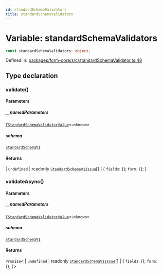 ```yaml
---
id: standardSchemaValidators
title: standardSchemaValidators
---
```


<!-- DO NOT EDIT: this page is autogenerated from the type comments -->

# Variable: standardSchemaValidators

```ts
const standardSchemaValidators: object;
```

Defined in: [packages/form-core/src/standardSchemaValidator.ts:48](https://github.com/TanStack/form/blob/main/packages/form-core/src/standardSchemaValidator.ts#L48)

## Type declaration

### validate()

#### Parameters

##### \_\_namedParameters

[`TStandardSchemaValidatorValue`](../type-aliases/tstandardschemavalidatorvalue.md)\<`unknown`\>

##### schema

[`StandardSchemaV1`](../type-aliases/standardschemav1.md)

#### Returns

  \| `undefined`
  \| readonly [`StandardSchemaV1Issue`](../interfaces/standardschemav1issue.md)[]
  \| \{
  `fields`: \{\};
  `form`: \{\};
 \}

### validateAsync()

#### Parameters

##### \_\_namedParameters

[`TStandardSchemaValidatorValue`](../type-aliases/tstandardschemavalidatorvalue.md)\<`unknown`\>

##### schema

[`StandardSchemaV1`](../type-aliases/standardschemav1.md)

#### Returns

`Promise`\<
  \| `undefined`
  \| readonly [`StandardSchemaV1Issue`](../interfaces/standardschemav1issue.md)[]
  \| \{
  `fields`: \{\};
  `form`: \{\};
 \}\>
